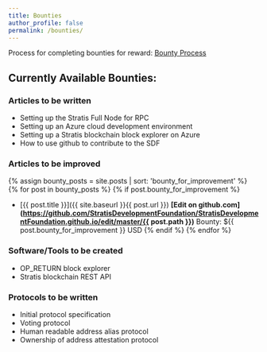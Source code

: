 ```yaml
---
title: Bounties
author_profile: false
permalink: /bounties/
---
```

Process for completing bounties for reward: [Bounty Process](/bountyprocess/)

## Currently Available Bounties:

### Articles to be written

* Setting up the Stratis Full Node for RPC
* Setting up an Azure cloud development environment
* Setting up a Stratis blockchain block explorer on Azure
* How to use github to contribute to the SDF

### Articles to be improved

{% assign bounty_posts = site.posts | sort: 'bounty_for_improvement' %}
{% for post in bounty_posts %}
{% if post.bounty_for_improvement %}
* [{{ post.title }}]({{ site.baseurl }}{{ post.url }}) **[Edit on github.com](https://github.com/StratisDevelopmentFoundation/StratisDevelopmentFoundation.github.io/edit/master/{{ post.path }})**
Bounty: ${{ post.bounty_for_improvement }} USD
{% endif %}
{% endfor %}

### Software/Tools to be created

* OP_RETURN block explorer
* Stratis blockchain REST API

### Protocols to be written

* Initial protocol specification
* Voting protocol
* Human readable address alias protocol
* Ownership of address attestation protocol
